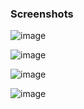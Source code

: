 ### Screenshots 

![image](https://github.com/user-attachments/assets/a74c9f85-b2c9-4da6-90d4-9c91b1a77b9b)

![image](https://github.com/user-attachments/assets/7824080c-a3b3-493e-b926-06dc048981a8)

![image](https://github.com/user-attachments/assets/35eac86c-7cda-4a20-979a-6ac7912cbd44)

![image](https://github.com/user-attachments/assets/ff80915e-90ef-4be3-898b-6aca9b9ae6dd)
